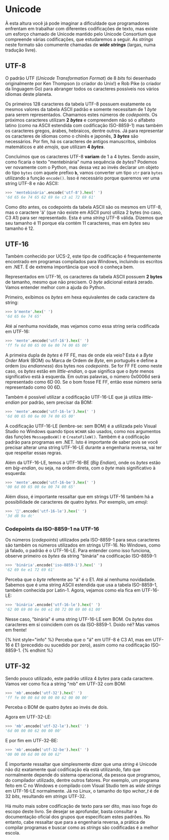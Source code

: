 # Unicode

À esta altura você já pode imaginar a dificuldade que programadores enfrentam em trabalhar com diferentes codificações de texto, mas existe um esforço chamado de Unicode mantido pelo Unicode Consortium que compreende várias codificações, que estudaremos a seguir. As _strings_ neste formato são comumente chamadas de _**wide strings**_ (largas, numa tradução livre).

## UTF-8

O padrão UTF (_Unicode Transformation Format_) de 8 _bits_ foi desenhado originalmente por Ken Thompson (o criador do Unix!) e Rob Pike (o criador da linguagem Go) para abranger todos os caracteres possíveis nos vários idiomas deste planeta.

Os primeiros 128 caracteres da tabela UTF-8 possuem exatamente os mesmos valores da tabela ASCII padrão e somente necessitam de 1 _byte_ para serem representados. Chamamos estes números de _codepoints_. Os próximos caracteres utilizam **2** _**bytes**_ e compreendem não só o alfabeto latino (como na ASCII estendida com codificação ISO-8859-1) mas também os caracteres gregos, árabes, hebraicos, dentre outros. Já para representar os caracteres de idiomas como o chinês e japonês, **3** _**bytes**_ são necessários. Por fim, há os caracteres de antigos manuscritos, símbolos matemáticos e até _emojis,_ que utilizam **4** _**bytes**_.

Concluímos que os caracteres UTF-8 **variam** de 1 a 4 bytes. Sendo assim, como ficaria o texto "mentebinária" numa sequência de _bytes_? Podemos ver novamente com o Python, mas dessa vez ao invés declarar um objeto do tipo `bytes` com aquele prefixo **`b`**, vamos converter um tipo `str` para `bytes` utilizando a função `encode()`. Isso é necessário porque queremos ver uma string UTF-8 e não ASCII:

```python
>>> 'mentebinária'.encode('utf-8').hex(' ')
'6d 65 6e 74 65 62 69 6e c3 a1 72 69 61'
```

Como dito antes, os codepoints da tabela ASCII são os mesmos em UTF-8, mas o caractere 'á' (que não existe em ASCII puro) utiliza 2 bytes (no caso, C3 A1) para ser representado. Esta é uma _string_ UTF-8 válida. Dizemos que seu tamanho é 11 porque ela contém 11 caracteres, mas em _bytes_ seu tamanho é 12.

## UTF-16

Também conhecido por UCS-2, este tipo de codificação é frequentemente encontrado em programas compilados para Windows, incluindo os escritos em .NET. É de extrema importância que você o conheça bem.

Representados em UTF-16, os caracteres da tabela ASCII possuem **2 bytes** de tamanho, mesmo que não precisem. O _byte_ adicional estará zerado. Vamos entender melhor com a ajuda do Python.

Primeiro, exibimos os _bytes_ em hexa equivalentes de cada caractere da string:

```python
>>> b'mente'.hex(' ')
'6d 65 6e 74 65'
```

Até aí nenhuma novidade, mas vejamos como essa string seria codificada em UTF-16:

```python
>>> 'mente'.encode('utf-16').hex(' ')
'ff fe 6d 00 65 00 6e 00 74 00 65 00'
```

A primeira dupla de _bytes_ é FF FE, mas de onde ela veio? Esta é a _Byte Order Mark_ (BOM) ou Marca de Ordem de _Byte_, em português e define a ordem (ou _endianness_) dos bytes nos _codepoints_. Se for FF FE como neste caso, os _bytes_ estão em _little-endian_, o que significa que o _byte_ menos significativo está à esquerda. Em outras palavras, o número 0x0006d será representado como 6D 00. Se o bom fosse FE FF, então esse número seria representado como 00 6D.

Também é possível utilizar a codificação UTF-16-LE que já utiliza _little-endian_ por padrão, sem precisar da BOM:

```python
>>> 'mente'.encode('utf-16-le').hex(' ')
'6d 00 65 00 6e 00 74 00 65 00'
```

A codificação UTF-16-LE (lembre-se: sem BOM) é a utilizada pelo Visual Studio no Windows quando tipos `WCHAR` são usados, como nos argumentos das funções `MessageBoxW()` e `CreateFileW()`. Também é a codificação padrão para programas em .NET. Isto é importante de saber pois se você precisar alterar uma string UTF-16-LE durante a engenharia reversa, vai ter que respeitar essas regras.

Além da UTF-16-LE, temos a UTF-16-BE (_Big Endian_), onde os _bytes_ estão em _big-endian_, ou seja, na ordem direta, com o _byte_ mais significativo à esquerda:

```python
>>> 'mente'.encode('utf-16-be').hex(' ')
'00 6d 00 65 00 6e 00 74 00 65'
```

Além disso, é importante ressaltar que em strings UTF-16 também há a possibilidade de caracteres de quatro _bytes_. Por exemplo, um _emoji_:

```python
>>> '💚'.encode('utf-16-le').hex(' ')
'3d d8 9a dc'
```

### Codepoints da ISO-8859-1 na UTF-16

Os números (_codepoints_) utilizados pela ISO-8859-1 para seus caracteres são também os números utilizados em strings UTF-16. No Windows, como já falado, o padrão é o UTF-16-LE. Para entender como isso funciona, observe primeiro os _bytes_ da string "binária" na codificação ISO-8859-1:

```python
>>> 'binária'.encode('iso-8859-1').hex(' ')
'62 69 6e e1 72 69 61'
```

Perceba que o _byte_ referente ao "á" é o E1. Até aí nenhuma novidadade. Sabemos que é uma string ASCII estendida que usa a tabela ISO-8859-1, também conhecida por Latin-1. Agora, vejamos como ela fica em UTF-16-LE:

```python
>>> 'binária'.encode('utf-16-le').hex(' ')
'62 00 69 00 6e 00 e1 00 72 00 69 00 61 00'
```

Nesse caso, "binária" é uma string UTF-16-LE sem BOM. Os _bytes_ dos caracteres em si coincidem com os da ISO-8859-1. Doido né? Mas vamos em frente!

{% hint style="info" %}
Perceba que o "á" em UTF-8 é C3 A1, mas em UTF-16 é E1 (precedido ou sucedido por zero), assim como na codificação ISO-8859-1.
{% endhint %}

## UTF-32

Sendo pouco utilizado, este padrão utiliza 4 _bytes_ para cada caractere. Vamos ver como fica a string "mb" em UTF-32 com BOM:

```python
>>> 'mb'.encode('utf-32').hex(' ')
'ff fe 00 00 6d 00 00 00 62 00 00 00'
```

Perceba o BOM de quatro _bytes_ ao invés de dois.

Agora em UTF-32-LE:

```python
>>> 'mb'.encode('utf-32-le').hex(' ')
'6d 00 00 00 62 00 00 00'
```

E por fim em UTF-32-BE:

```python
>>> 'mb'.encode('utf-32-be').hex(' ')
'00 00 00 6d 00 00 00 62'
```

É importante ressaltar que simplesmente dizer que uma _string_ é Unicode não diz exatamente qual codificação ela está utilizando, fato que normalmente depende do sistema operacional, da pessoa que programou, do compilador utilizado, dentre outros fatores. Por exemplo, um programa feito em C no Windows e compilado com Visual Studio tem as _wide strings_ em UTF-16-LE normalmente. Já no Linux, o tamanho do tipo _wchar\_t_ é de 32 _bits_, resultando em _strings_ UTF-32.

Há muito mais sobre codificação de texto para ser dito, mas isso foge do escopo deste livro. Se desejar se aprofundar, basta consultar a documentação oficial dos grupos que especificam estes padrões. No entanto, cabe ressaltar que para a engenharia reversa, a prática de compilar programas e buscar como as _strings_ são codificadas é a melhor escola.
